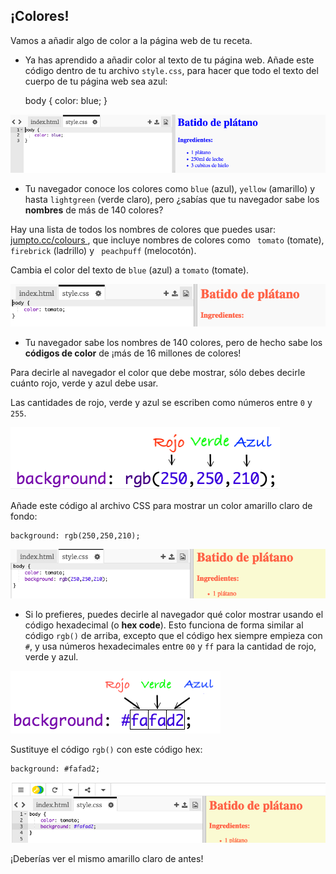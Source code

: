 ## ¡Colores!

Vamos a añadir algo de color a la página web de tu receta.

+ Ya has aprendido a añadir color al texto de tu página web. Añade este código dentro de tu archivo `style.css`, para hacer que todo el texto del cuerpo de tu página web sea azul:

    body {
        color: blue;
    }
    

![captura de pantalla](images/recipe-blue.png)

+ Tu navegador conoce los colores como `blue` (azul), `yellow` (amarillo) y hasta `lightgreen` (verde claro), pero ¿sabías que tu navegador sabe los **nombres** de más de 140 colores?

Hay una lista de todos los nombres de colores que puedes usar: [ jumpto.cc/colours ](http://jumpto.cc/colours), que incluye nombres de colores como ` tomato` (tomate), ` firebrick ` (ladrillo) y ` peachpuff` (melocotón).

Cambia el color del texto de `blue` (azul) a `tomato` (tomate).

![captura de pantalla](images/recipe-tomato.png)

+ Tu navegador sabe los nombres de 140 colores, pero de hecho sabe los **códigos de color** de ¡más de 16 millones de colores!

Para decirle al navegador el color que debe mostrar, sólo debes decirle cuánto rojo, verde y azul debe usar.

Las cantidades de rojo, verde y azul se escriben como números entre `0` y `255`.

![captura de pantalla](images/recipe-rgb-img.png)

Añade este código al archivo CSS para mostrar un color amarillo claro de fondo:

    background: rgb(250,250,210);
    

![captura de pantalla](images/recipe-rgb.png)

+ Si lo prefieres, puedes decirle al navegador qué color mostrar usando el código hexadecimal (o **hex code**). Esto funciona de forma similar al código `rgb()` de arriba, excepto que el código hex siempre empieza con `#`, y usa números hexadecimales entre `00` y `ff` para la cantidad de rojo, verde y azul.

![captura de pantalla](images/recipe-hex-img.png)

Sustituye el código `rgb()` con este código hex:

    background: #fafad2;
    

![captura de pantalla](images/recipe-hex.png)

¡Deberías ver el mismo amarillo claro de antes!